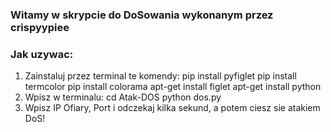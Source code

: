 ### Witamy w skrypcie do DoSowania wykonanym przez crispyypiee
### Jak uzywac:
1. Zainstaluj przez terminal te komendy:
pip install pyfiglet
pip install termcolor
pip install colorama
apt-get install figlet
apt-get install python
2. Wpisz w terminalu:
cd Atak-DOS
python dos.py
3. Wpisz IP Ofiary, Port i odczekaj kilka sekund, 
a potem ciesz sie atakiem DoS!
